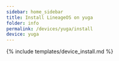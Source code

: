 ```yaml
---
sidebar: home_sidebar
title: Install LineageOS on yuga
folder: info
permalink: /devices/yuga/install
device: yuga
---
```

{% include templates/device_install.md %}
